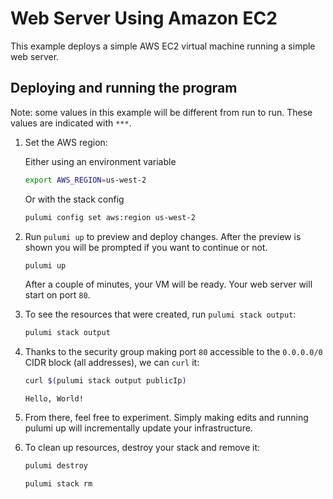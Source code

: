 # Web Server Using Amazon EC2

This example deploys a simple AWS EC2 virtual machine running a simple web server.

## Deploying and running the program

Note: some values in this example will be different from run to run.
These values are indicated with `***`.

1.  Set the AWS region:

    Either using an environment variable
    ```bash
    export AWS_REGION=us-west-2
    ```

    Or with the stack config
    ```bash
    pulumi config set aws:region us-west-2
    ```

2. Run `pulumi up` to preview and deploy changes. After the preview is shown
   you will be prompted if you want to continue or not.

    ```bash
    pulumi up
    ```

    After a couple of minutes, your VM will be ready. Your web server will start on port `80`.

3. To see the resources that were created, run `pulumi stack output`:

    ```bash
    pulumi stack output
    ```

4. Thanks to the security group making port `80` accessible to the `0.0.0.0/0` CIDR block (all addresses), we can `curl` it:

    ```bash
    curl $(pulumi stack output publicIp)
    ```
    ```
    Hello, World!
    ```

5. From there, feel free to experiment. Simply making edits and running pulumi up will incrementally update your infrastructure.

6. To clean up resources, destroy your stack and remove it:

    ```bash
    pulumi destroy
    ```
    ```bash
    pulumi stack rm
    ```